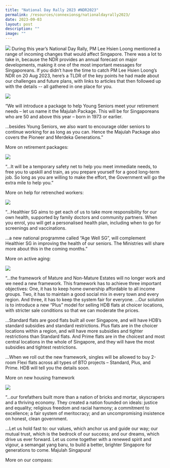 ```yaml
---
title: "National Day Rally 2023 #NDR2023"
permalink: /resources/connexionsg/nationaldayrally2023/
date: 2023-09-03
layout: post
description: ""
image: ""
---
```

![](/images/connexionsg/2023/national%20day%20rally.jpg)
During this year’s National Day Rally, PM Lee Hsien Loong mentioned a range of incoming changes that would affect Singapore. There was a lot to take in, because the NDR provides an annual forecast on major developments, making it one of the most important messages for Singaporeans.
If you didn’t have the time to catch PM Lee Hsien Loong’s NDR on 20 Aug 2023, here’s a TLDR of the key points he had made about our challenges and future plans, with links to articles that then followed up with the details -- all gathered in one place for you.

![](/images/connexionsg/2023/ndrally2.jpg)


“We will introduce a package to help Young Seniors meet your retirement needs – let us name it the Majulah Package. This will be for Singaporeans who are 50 and above this year – born in 1973 or earlier.



…besides Young Seniors, we also want to encourage older seniors to continue working for as long as you can. Hence the Majulah Package also covers the Pioneer and Merdeka Generations.”

More on retirement packages:

![](/images/connexionsg/2023/ndrally3.jpg)

“…It will be a temporary safety net to help you meet immediate needs, to free you to upskill and train, as you prepare yourself for a good long-term job. So long as you are willing to make the effort, the Government will go the extra mile to help you.”

More on help for retrenched workers:

![](/images/connexionsg/2023/ndrally4.jpg)



“…Healthier SG aims to get each of us to take more responsibility for our own health, supported by family doctors and community partners. When you enrol, you will get a personalised health plan, including when to go for screenings and vaccinations.

…a new national programme called “Age Well SG”, will complement Healthier SG in improving the health of our seniors. The Ministries will share more about this in the coming months.”

More on active aging:

![](/images/connexionsg/2023/ndrally5.jpg)


“…the framework of Mature and Non-Mature Estates will no longer work and we need a new framework. This framework has to achieve three important objectives: One, it has to keep home ownership affordable to all income groups. Two, it has to maintain a good social mix in every town and every region. And three, it has to keep the system fair for everyone.
…Our solution is to introduce a new “Plus” model for selling HDB flats at choicer locations, with stricter sale conditions so that we can moderate the prices.

…Standard flats are good flats built all over Singapore, and will have HDB’s standard subsidies and standard restrictions. Plus flats are in the choicer locations within a region, and will have more subsidies and tighter restrictions than Standard flats. And Prime flats are in the choicest and most central locations in the whole of Singapore, and they will have the most subsidies and tightest restrictions.

…When we roll out the new framework, singles will be allowed to buy 2-room Flexi flats across all types of BTO projects – Standard, Plus, and Prime. HDB will tell you the details soon.

More on new housing framework


![](/images/connexionsg/2023/ndrally6.jpg)

“…our forefathers built more than a nation of bricks and mortar, skyscrapers and a thriving economy. They created a nation founded on ideals: justice and equality; religious freedom and racial harmony; a commitment to excellence; a fair system of meritocracy; and an uncompromising insistence on honest, clean government.

…Let us hold fast to: our values, which anchor us and guide our way; our mutual trust, which is the bedrock of our success; and our dreams, which drive us ever forward. Let us come together with a renewed spirit and vigour, a semangat yang baru, to build a better, brighter Singapore for generations to come. Majulah Singapura!

More on our compass: